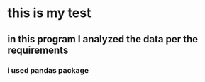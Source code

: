 # this is my test
## in this program I analyzed the data per the requirements
### i used pandas package